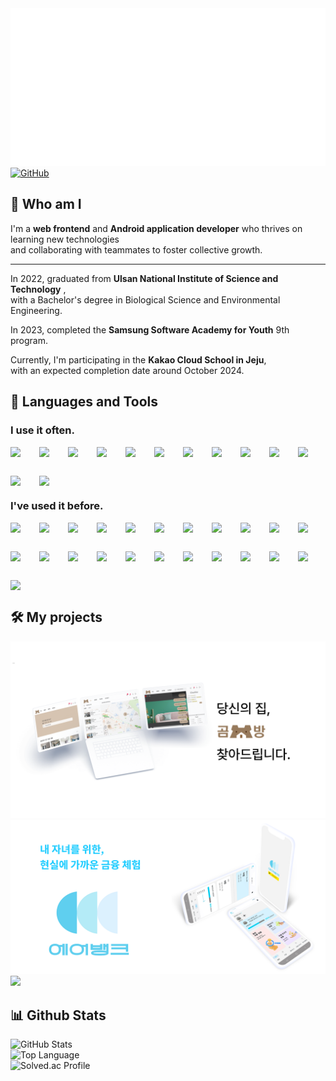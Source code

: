 <img src="./myname.svg">
<a href="https://HidenLee.github.io/" target="_blank"><img alt="GitHub" src="http://img.shields.io/badge/-Tech%20blog-black?style=flat-square&logo=github&link=https://HidenLee.github.io/"></a>

## 🧐 Who am I
I'm a **web frontend** and **Android application developer** who thrives on learning new technologies <br> 
and collaborating with teammates to foster collective growth.

<hr>

In 2022, graduated from **Ulsan National Institute of Science and Technology** , <br>
with a Bachelor's degree in Biological Science and Environmental Engineering. <br>


In 2023, completed the **Samsung Software Academy for Youth** 9th program.

Currently, I'm participating in the **Kakao Cloud School in Jeju**, <br> 
with an expected completion date around October 2024.


## 🔨 Languages and Tools
### I use it often.
<div style="display:flex;gap:30px;flex-wrap:wrap;">
  <img src="https://img.shields.io/badge/Android-3DDC84?style=flat-square&logo=android&logoColor=white"/>
  <img src="https://img.shields.io/badge/Android Studio-3DDC84?style=flat-square&logo=Android Studio&logoColor=white"/>
  <img src="https://img.shields.io/badge/Git-F05032?style=flat-square&logo=git&logoColor=white"/>
  <img src="https://img.shields.io/badge/GitHub-181717?style=flat-square&logo=GitHub&logoColor=white"/>  
  <img src="https://img.shields.io/badge/React-61DAFB?style=flat-square&logo=React&logoColor=black"/>
  <img src="https://img.shields.io/badge/styled components-DB7093?style=flat-square&logo=styled-components&logoColor=white"/>
  <img src="https://img.shields.io/badge/Typescript-3178C6?style=flat-square&logo=Typescript&logoColor=white"/>
  <img src="https://img.shields.io/badge/Python-3776AB?style=flat-square&logo=Python&logoColor=white"/>
  <img src="https://img.shields.io/badge/WebStorm-000000?style=flat-square&logo=WebStorm&logoColor=white"/> 
  <img src="https://img.shields.io/badge/Visual Studio Code-007ACC?style=flat-square&logo=Visual Studio Code&logoColor=white"/>
  <img src="https://img.shields.io/badge/HTML5-E34F26?style=flat-square&logo=html5&logoColor=white"/>
  <img src="https://img.shields.io/badge/JavaScript-F7DF1E?style=flat-square&logo=javascript&logoColor=black"/>
  <img src="https://img.shields.io/badge/JSON-000000?style=flat-square&logo=json&logoColor=white"/>
</div>

### I've used it before.
<div style="display:flex;gap:30px;flex-wrap:wrap;"> 
  <img src="https://img.shields.io/badge/Adobe Photoshop-31A8FF?style=flat-square&logo=Adobe Photoshop&logoColor=white"/>
  <img src="https://img.shields.io/badge/Adobe Illustrator-FF9A00?style=flat-square&logo=Adobe Illustrator&logoColor=white"/>
  <img src="https://img.shields.io/badge/Adobe Premiere Pro-9999FF?style=flat-square&logo=Adobe Premiere Pro&logoColor=white"/>
  <img src="https://img.shields.io/badge/Amazon AWS-232F3E?style=flat-square&logo=amazonaws&logoColor=white"/>
  <img src="https://img.shields.io/badge/Anaconda-44A833?style=flat-square&logo=Anaconda&logoColor=white"/>
  <img src="https://img.shields.io/badge/Bootstrapap-7952B3?style=flat-square&logo=bootstrap&logoColor=white"/>
  <img src="https://img.shields.io/badge/CSS3-1572B6?style=flat-square&logo=css3&logoColor=white"/>
  <img src="https://img.shields.io/badge/C++-00599C?style=flat-square&logo=C%2B%2B&logoColor=white"/>
  <img src="https://img.shields.io/badge/django-092E20?style=flat-square&logo=django&logoColor=white"/>
  <img src="https://img.shields.io/badge/Docker-2496ED?style=flat-square&logo=Docker&logoColor=white"/>
  <img src="https://img.shields.io/badge/JSS-F7DF1E?style=flat-square&logo=JSS&logoColor=black"/>
  <img src="https://img.shields.io/badge/Linux-FCC624?style=flat-square&logo=linux&logoColor=black"/>
  <img src="https://img.shields.io/badge/MariaDB-003545?style=flat-square&logo=mariaDB&logoColor=white"/>
  <img src="https://img.shields.io/badge/MySQL-4479A1?style=flat-square&logo=MySQL&logoColor=white"/>
  <img src="https://img.shields.io/badge/MongoDB-47A248?style=flat-square&logo=MongoDB&logoColor=white"/>
  <img src="https://img.shields.io/badge/Next.js-000000?style=flat-square&logo=Next.js&logoColor=white"/>
  <img src="https://img.shields.io/badge/Node.js-339933?style=flat-square&logo=Node.js&logoColor=white"/>
  <img src="https://img.shields.io/badge/Postman-FF6C37?style=flat-square&logo=Postman&logoColor=white"/>
  <img src="https://img.shields.io/badge/PyCharm-000000?style=flat-square&logo=PyCharm&logoColor=white"/>
  <img src="https://img.shields.io/badge/Tailwind CSS-06B6D4?style=flat-square&logo=Tailwind CSS&logoColor=white"/>
  <img src="https://img.shields.io/badge/Ubuntu-E95420?style=flat-square&logo=Ubuntu&logoColor=white"/>
  <img src="https://img.shields.io/badge/Visual Studio-5C2D91?style=flat-square&logo=Visual Studio&logoColor=white"/>
  <img src="https://img.shields.io/badge/Vue.js-4FC08D?style=flat-square&logo=Vue.js&logoColor=white"/>
</div>

## 🛠️ My projects
[<img src="https://github.com/HidenLee/GomBang/raw/master/GomBang_thumbnail.png" width="600">](https://github.com/HidenLee/GomBang)
[<img src="https://github.com/ssafy-pangpang/airbank/raw/master/docs/thumbnail.png" width="600">](https://github.com/ssafy-pangpang/airbank/)
[<img src="https://github.com/Stellargram/Project_Stellargram/raw/master/exec/image/StellargramMockUp.png" width="600">](https://github.com/Stellargram/Project_Stellargram)

## 📊 Github Stats
<img alt = "GitHub Stats" src="https://github-readme-stats.vercel.app/api?username=HidenLee&show_icons=true&hide=issues&icon_color=000000&hide_border=true&title_color=5391FE&text_color=555">
<br>
<img alt = "Top Language" src="https://github-readme-stats.vercel.app/api/top-langs/?username=HidenLee&hide=html,&hide_border=true&title_color=5391FE&text_color=555">
<br/>
<img alt = "Solved.ac Profile" src="http://mazassumnida.wtf/api/v2/generate_badge?boj=hyundo1995"/>
